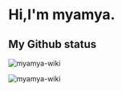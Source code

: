 # Hi,I'm myamya.
## My Github status
<p>
    <img src="https://github-readme-stats.vercel.app/api?username=myamya-wiki&show_icons=true" alt="myamya-wiki"/>
</p>
<p>
    <img src="https://github-readme-stats.vercel.app/api/top-langs?username=myamya-wiki&show_icons=true&locale=ja&layout=compact&show_icons=true" alt="myamya-wiki"/>
</p>

